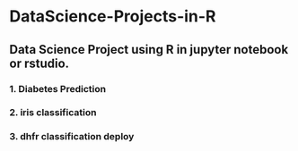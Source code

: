 # DataScience-Projects-in-R

## Data Science Project using R in jupyter notebook or rstudio.

### 1. Diabetes Prediction
### 2. iris classification
### 3. dhfr classification deploy

